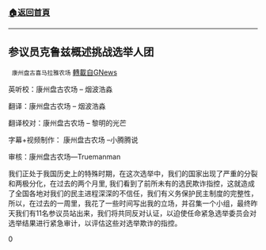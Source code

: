 ###  [:house:返回首頁](https://github.com/ourhimalayas/txt)
---

## 参议员克鲁兹概述挑战选举人团
` 康州盘古喜马拉雅农场` [轉載自GNews](https://gnews.org/zh-hans/714444/)

英听校：康州盘古农场 – 烟波浩淼

翻译：康州盘古农场 – 烟波浩淼

翻译校对：康州盘古农场 – 黎明的光芒

字幕+视频制作： 康州盘古农场 –小腾腾说

审核：康州盘古农场—Truemanman



我们正处于我国历史上的特殊时期，在这次选举中，我们的国家出现了严重的分裂和两极分化，在过去的两个月里, 我们看到了前所未有的选民欺诈指控，这就造成了全国各地对我们的民主进程深深的不信任，我们有义务保护民主制度的完整性，所以，在过去的一周里，我花了一些时间写出我的立场，并召集一个小组，最终昨天我们有11名参议员站出来，我们将共同反对认证，以迫使任命紧急选举委员会对选举结果进行紧急审计，以评估这些对选举欺诈的指控。

0
